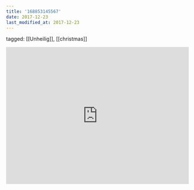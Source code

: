 ```yaml
---
title: '168853145567'
date: 2017-12-23
last_modified_at: 2017-12-23
---
```

tagged: [[Unheilig]], [[christmas]]
<iframe allow="accelerometer; autoplay; clipboard-write; encrypted-media; gyroscope; picture-in-picture" allowfullscreen="" frameborder="0" height="375" id="youtube_iframe" src="https://www.youtube.com/embed/0ED8BWqIyHo?feature=oembed&amp;enablejsapi=1&amp;origin=https://safe.txmblr.com&amp;wmode=opaque" width="500"></iframe>